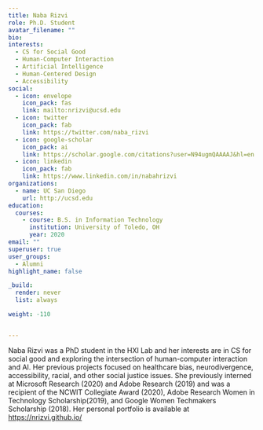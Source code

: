 ```yaml
---
title: Naba Rizvi
role: Ph.D. Student
avatar_filename: ""
bio: 
interests:
  - CS for Social Good
  - Human-Computer Interaction
  - Artificial Intelligence
  - Human-Centered Design
  - Accessibility
social:
  - icon: envelope
    icon_pack: fas
    link: mailto:nrizvi@ucsd.edu
  - icon: twitter
    icon_pack: fab
    link: https://twitter.com/naba_rizvi
  - icon: google-scholar
    icon_pack: ai
    link: https://scholar.google.com/citations?user=N94ugmQAAAAJ&hl=en
  - icon: linkedin
    icon_pack: fab
    link: https://www.linkedin.com/in/nabahrizvi
organizations:
  - name: UC San Diego
    url: http://ucsd.edu
education:
  courses:
    - course: B.S. in Information Technology
      institution: University of Toledo, OH
      year: 2020
email: ""
superuser: true
user_groups:
  - Alumni
highlight_name: false

_build:
  render: never
  list: always

weight: -110


---
```

Naba Rizvi was a PhD student in the HXI Lab and her interests are in CS for social good and exploring the intersection of human-computer interaction and AI. Her previous projects focused on healthcare bias, neurodivergence, accessibility, racial, and other social justice issues. She previously interned at Microsoft Research (2020) and Adobe Research (2019) and was a recipient of the NCWIT Collegiate Award (2020), Adobe Research Women in Technology Scholarship(2019), and Google Women Techmakers Scholarship (2018). Her personal portfolio is available at https://nrizvi.github.io/
